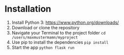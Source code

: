 # Installation

1. Install Python 3: https://www.python.org/downloads/
2. Download or clone the repository
3. Navigate your Terminal to the project folder `cd /users/maxmustermamn/myproject`
4. Use pip to install the dependencies `pip install`
5. Start the app `python flask run`